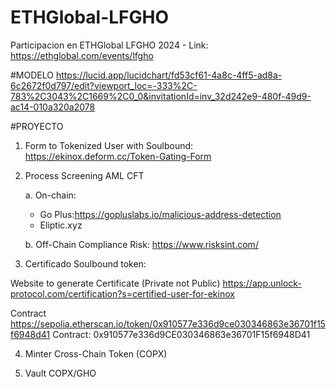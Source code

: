 # ETHGlobal-LFGHO
Participacion en ETHGlobal LFGHO 2024 - Link: https://ethglobal.com/events/lfgho


#MODELO 
https://lucid.app/lucidchart/fd53cf61-4a8c-4ff5-ad8a-6c2672f0d797/edit?viewport_loc=-333%2C-783%2C3043%2C1669%2C0_0&invitationId=inv_32d242e9-480f-49d9-ac14-010a320a2078 

#PROYECTO

1. Form to Tokenized User with Soulbound: https://ekinox.deform.cc/Token-Gating-Form 

2. Process Screening AML CFT

   a. On-chain: 
      - Go Plus:https://gopluslabs.io/malicious-address-detection
      - Eliptic.xyz 

   b. Off-Chain
      Compliance Risk: https://www.risksint.com/ 

3. Certificado Soulbound token:

Website to generate Certificate (Private not Public)
https://app.unlock-protocol.com/certification?s=certified-user-for-ekinox 

Contract
https://sepolia.etherscan.io/token/0x910577e336d9ce030346863e36701f15f6948d41 
Contract: 0x910577e336d9CE030346863e36701F15f6948D41  

4. Minter Cross-Chain Token (COPX)
   
6. Vault COPX/GHO


